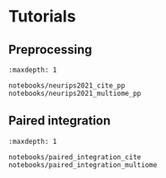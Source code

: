 # Tutorials

## Preprocessing

```{toctree}
:maxdepth: 1

notebooks/neurips2021_cite_pp
notebooks/neurips2021_multiome_pp

```

## Paired integration

```{toctree}
:maxdepth: 1

notebooks/paired_integration_cite
notebooks/paired_integration_multiome

```